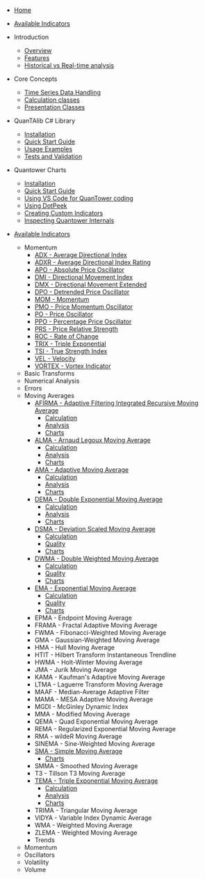 * [Home](/)

* [Available Indicators](indicators/indicators.md)

* Introduction
   * [Overview]()
   * [Features]()
   * [Historical vs Real-time analysis](essays/realtime.md)

*  Core Concepts
   * [Time Series Data Handling]()
   * [Calculation classes]()
   * [Presentation Classes]()

* QuanTAlib C# Library
   * [Installation]()
   * [Quick Start Guide]()
   * [Usage Examples]()
   * [Tests and Validation]()

* Quantower Charts
   * [Installation]()
   * [Quick Start Guide]()
   * [Using VS Code for QuanTower coding](setup/vscode.md)
   * [Using DotPeek](setup/dotpeek.md)
   * [Creating Custom Indicators]()
   * [Inspecting Quantower Internals]()

* [Available Indicators](indicators/indicators.md)
   * Momentum
      * [ADX - Average Directional Index](indicators/momentum/adx/description.md)
      * [ADXR - Average Directional Index Rating](indicators/momentum/adxr/description.md)
      * [APO - Absolute Price Oscillator](indicators/momentum/apo/description.md)
      * [DMI - Directional Movement Index](indicators/momentum/dmi/description.md)
      * [DMX - Directional Movement Extended](indicators/momentum/dmx/description.md)
      * [DPO - Detrended Price Oscillator](indicators/momentum/dpo/description.md)
      * [MOM - Momentum](indicators/momentum/mom/description.md)
      * [PMO - Price Momentum Oscillator](indicators/momentum/pmo/description.md)
      * [PO - Price Oscillator](indicators/momentum/po/description.md)
      * [PPO - Percentage Price Oscillator](indicators/momentum/ppo/description.md)
      * [PRS - Price Relative Strength](indicators/momentum/prs/description.md)
      * [ROC - Rate of Change](indicators/momentum/roc/description.md)
      * [TRIX - Triple Exponential](indicators/momentum/trix/description.md)
      * [TSI - True Strength Index](indicators/momentum/tsi/description.md)
      * [VEL - Velocity](indicators/momentum/vel/description.md)
      * [VORTEX - Vortex Indicator](indicators/momentum/vortex/description.md)
   * Basic Transforms
   * Numerical Analysis
   * Errors
   * Moving Averages
      * [AFIRMA - Adaptive Filtering Integrated Recursive Moving Average](indicators/averages/afirma/afirma.md)
         * [Calculation](indicators/averages/afirma/calc.md)
         * [Analysis](indicators/averages/afirma/analysis.md)
         * [Charts](indicators/averages/afirma/charts.md)
      * [ALMA - Arnaud Legoux Moving Average](indicators/averages/alma/alma.md)
         * [Calculation](indicators/averages/alma/calc.md)
         * [Analysis](indicators/averages/alma/analysis.md)
         * [Charts](indicators/averages/alma/charts.md)
      * [AMA - Adaptive Moving Average](indicators/averages/ama/ama.md)
         * [Calculation](indicators/averages/ama/calc.md)
         * [Analysis](indicators/averages/ama/analysis.md)
         * [Charts](indicators/averages/ama/charts.md)
      * [DEMA - Double Exponential Moving Average](indicators/averages/dema/dema.md)
         * [Calculation](indicators/averages/dema/calc.md)
         * [Analysis](indicators/averages/dema/analysis.md)
         * [Charts](indicators/averages/dema/charts.md)
      * [DSMA - Deviation Scaled Moving Average](indicators/averages/dsma/dsma.md)
         * [Calculation](indicators/averages/dsma/calculation.md)
         * [Quality](indicators/averages/dsma/quality.md)
         * [Charts](indicators/averages/dsma/charts.md)
      * [DWMA - Double Weighted Moving Average](indicators/averages/dwma/calculation.md)
         * [Calculation](indicators/averages/dwma/calculation.md)
         * [Quality](indicators/averages/dwma/quality.md)
         * [Charts](indicators/averages/dwma/charts.md)
      * [EMA - Exponential Moving Average](indicators/averages/ema/ema.md)
         * [Calculation](indicators/averages/ema/calculation.md)
         * [Quality](indicators/averages/ema/quality.md)
         * [Charts](indicators/averages/ema/charts.md)
      * EPMA - Endpoint Moving Average
      * FRAMA - Fractal Adaptive Moving Average
      * FWMA - Fibonacci-Weighted Moving Average
      * GMA - Gaussian-Weighted Moving Average
      * HMA - Hull Moving Average
      * HTIT - Hilbert Transform Instantaneous Trendline
      * HWMA - Holt-Winter Moving Average
      * JMA - Jurik Moving Average
      * KAMA - Kaufman's Adaptive Moving Average
      * LTMA - Laguerre Transform Moving Average
      * MAAF - Median-Average Adaptive Filter
      * MAMA - MESA Adaptive Moving Average
      * MGDI - McGinley Dynamic Index
      * MMA - Modified Moving Average
      * QEMA - Quad Exponential Moving Average
      * REMA - Regularized Exponential Moving Average
      * RMA - wildeR Moving Average
      * SINEMA - Sine-Weighted Moving Average
      * [SMA - Simple Moving Average](indicators/averages/sma/sma.md)
         * [Charts](indicators/averages/sma/charts.md)
      * SMMA - Smoothed Moving Average
      * T3 - Tillson T3 Moving Average
      * [TEMA - Triple Exponential Moving Average](indicators/averages/tema/tema.md)
         * [Calculation](indicators/averages/tema/calc.md)
         * [Analysis](indicators/averages/tema/analysis.md)
         * [Charts](indicators/averages/tema/charts.md)
      * TRIMA - Triangular Moving Average
      * VIDYA - Variable Index Dynamic Average
      * WMA - Weighted Moving Average
      * ZLEMA - Weighted Moving Average
      * Trends
   * Momentum
   * Oscillators
   * Volatility
   * Volume
